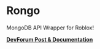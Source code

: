 # Rongo
MongoDB API Wrapper for Roblox!

[**DevForum Post & Documentation**](https://devforum.roblox.com/t/rongo/1755615)
